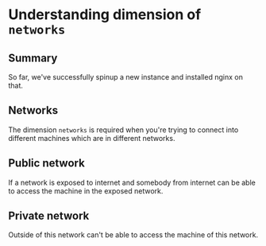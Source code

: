 # Understanding dimension of `networks`

## Summary
So far, we've successfully spinup a new instance and installed nginx on that.

## Networks
The dimension `networks` is required when you're trying to connect into different machines which are in different networks.

## Public network
If a network is exposed to internet and somebody from internet can be able to access the machine in the exposed network.

## Private network
Outside of this network can't be able to access the machine of this network.
